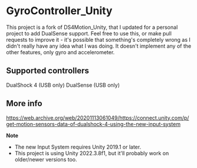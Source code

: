 # GyroController_Unity
This project is a fork of DS4Motion_Unity, that I updated for a personal project to add DualSense support. Feel free to use this, or make pull requests to improve it - it's possible that something's completely wrong as I didn't really have any idea what I was doing.
It doesn't implement any of the other features, only gyro and accelerometer.

## Supported controllers
DualShock 4 (USB only)
DualSense (USB only)

## More info
https://web.archive.org/web/20201113061049/https://connect.unity.com/p/get-motion-sensors-data-of-dualshock-4-using-the-new-input-system


**Note**  
+ The new Input System requires Unity 2019.1 or later.  
+ This project is using Unity 2022.3.8f1, but it'll probably work on older/newer versions too.
